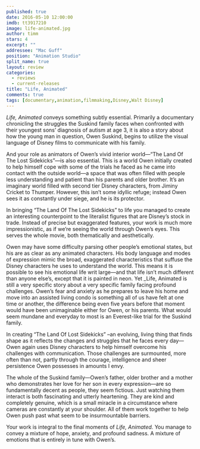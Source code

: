 ```yaml
---
published: true
date: 2016-05-10 12:00:00
imdb: tt3917210
image: life-animated.jpg
author: timm
stars: 4
excerpt: ""
addressee: "Mac Guff"
position: "Animation Studio"
split_name: true
layout: review
categories: 
  - reviews
  - current-releases
title: "Life, Animated"
comments: true
tags: [documentary,animation,filmmaking,Disney,Walt Disney]
---
```

_Life, Animated_ conveys something subtly essential. Primarily a documentary chronicling the struggles the Suskind family faces when confronted with their youngest sons’ diagnosis of autism at age 3, it is also a story about how the young man in question, Owen Suskind, begins to utilize the visual language of Disney films to communicate with his family.

And your role as animators of Owen’s vivid interior world—“The Land Of The Lost Sidekicks”—is also essential. This is a world Owen initially created to help himself cope with some of the trials he faced as he came into contact with the outside world—a space that was often filled with people less understanding and patient than his parents and older brother. It’s an imaginary world filled with second tier Disney characters, from Jiminy Cricket to Thumper. However, this isn’t some idyllic refuge; instead Owen sees it as constantly under siege, and he is its protector. 

In bringing “The Land Of The Lost Sidekicks” to life you managed to create an interesting counterpoint to the literalist figures that are Disney’s stock in trade. Instead of precise but exaggerated features, your work is much more impressionistic, as if we’re seeing the world through Owen’s eyes. This serves the whole movie, both thematically and aesthetically.

Owen may have some difficulty parsing other people’s emotional states, but his are as clear as any animated characters. His body language and modes of expression mimic the broad, exaggerated characteristics that suffuse the Disney characters he uses to understand the world. This means it is possible to see his emotional life writ large—and that life isn’t much different than anyone else’s, except that it is painted in neon. Yet _Life, Animated is still a very specific story about a very specific family facing profound challenges. Owen’s fear and anxiety as he prepares to leave his home and move into an assisted living condo is something all of us have felt at one time or another, the difference being even five years before that moment would have been unimaginable either for Owen, or his parents. What would seem mundane and everyday to most is an Everest-like trial for the Suskind family.

In creating “The Land Of Lost Sidekicks” –an evolving, living thing that finds shape as it reflects the changes and struggles that he faces every day—Owen again uses Disney characters to help himself overcome his challenges with communication. Those challenges are surmounted, more often than not, partly through the courage, intelligence and sheer persistence Owen possesses in amounts I envy. 

The whole of the Suskind family—Owen’s father, older brother and a mother who demonstrates her love for her son in every expression—are so fundamentally decent as people, they seem fictious. Just watching them interact is both fascinating and utterly heartening. They are kind and completely genuine, which is a small miracle in a circumstance where cameras are constantly at your shoulder. All of them work together to help Owen push past what seem to be insurmountable barriers.

Your work is integral to the final moments of _Life, Animated._ You manage to convey a mixture of hope, anxiety, and profound sadness. A mixture of emotions that is entirely in tune with Owen’s.